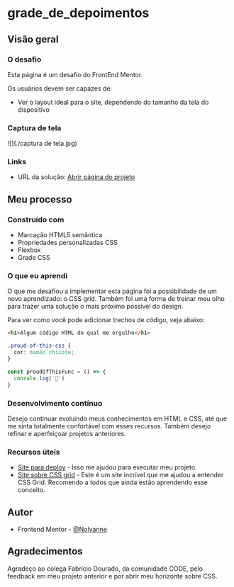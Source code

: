 # grade_de_depoimentos

## Visão geral

### O desafio

Esta página é um desafio do FrontEnd Mentor.

Os usuários devem ser capazes de:

- Ver o layout ideal para o site, dependendo do tamanho da tela do dispositivo

### Captura de tela

![](./captura de tela.jpg)


### Links

- URL da solução: [Abrir página do projeto](https://cheerful-parfait-ad9382.netlify.app/)

## Meu processo

### Construído com

- Marcação HTML5 semântica
- Propriedades personalizadas CSS
- Flexbox
- Grade CSS

### O que eu aprendi

O que me desafiou a implementar esta página foi a possibilidade de um novo aprendizado: o CSS grid. Também foi uma forma de treinar meu olho para trazer uma solução o mais próximo possível do design.


Para ver como você pode adicionar trechos de código, veja abaixo:

```html
<h1>Algum código HTML do qual me orgulho</h1>
```
```css
.proud-of-this-css {
  cor: mamão chicote;
}
```
```js
const proudOfThisFunc = () => {
  console.log('🎉')
}
```



### Desenvolvimento contínuo

Desejo continuar evoluindo meus conhecimentos em HTML e CSS, até que me sinta totalmente confortável com esses recursos. Também desejo refinar e aperfeiçoar projetos anteriores.


### Recursos úteis

- [Site para deploy](https://www.netlify.com) - Isso me ajudou para executar meu projeto. 
- [Site sobre CSS grid](https://css-tricks.com/snippets/css/complete-guide-grid/) - Este é um site incrível que me ajudou a entender CSS Grid. Recomendo a todos que ainda estão aprendendo esse conceito.


## Autor

- Frontend Mentor - [@Nolyanne](https://www.frontendmentor.io/profile/Nolyanne)



## Agradecimentos

Agradeço ao colega Fabrício Dourado, da comunidade CODE, pelo feedback em meu projeto anterior e por abrir meu horizonte sobre CSS.
